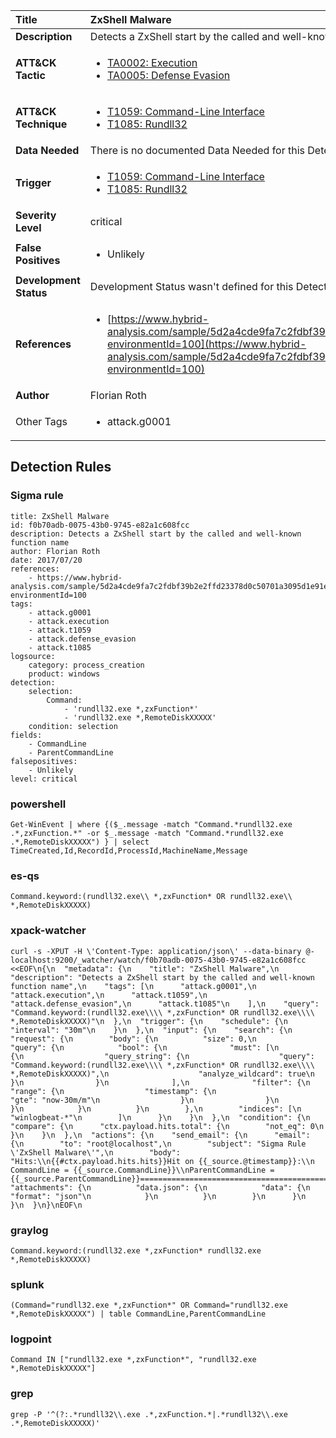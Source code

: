 | Title                    | ZxShell Malware       |
|:-------------------------|:------------------|
| **Description**          | Detects a ZxShell start by the called and well-known function name |
| **ATT&amp;CK Tactic**    |  <ul><li>[TA0002: Execution](https://attack.mitre.org/tactics/TA0002)</li><li>[TA0005: Defense Evasion](https://attack.mitre.org/tactics/TA0005)</li></ul>  |
| **ATT&amp;CK Technique** | <ul><li>[T1059: Command-Line Interface](https://attack.mitre.org/techniques/T1059)</li><li>[T1085: Rundll32](https://attack.mitre.org/techniques/T1085)</li></ul>  |
| **Data Needed**          |  There is no documented Data Needed for this Detection Rule yet  |
| **Trigger**              | <ul><li>[T1059: Command-Line Interface](../Triggers/T1059.md)</li><li>[T1085: Rundll32](../Triggers/T1085.md)</li></ul>  |
| **Severity Level**       | critical |
| **False Positives**      | <ul><li>Unlikely</li></ul>  |
| **Development Status**   |  Development Status wasn't defined for this Detection Rule yet  |
| **References**           | <ul><li>[https://www.hybrid-analysis.com/sample/5d2a4cde9fa7c2fdbf39b2e2ffd23378d0c50701a3095d1e91e3cf922d7b0b16?environmentId=100](https://www.hybrid-analysis.com/sample/5d2a4cde9fa7c2fdbf39b2e2ffd23378d0c50701a3095d1e91e3cf922d7b0b16?environmentId=100)</li></ul>  |
| **Author**               | Florian Roth |
| Other Tags           | <ul><li>attack.g0001</li></ul> | 

## Detection Rules

### Sigma rule

```
title: ZxShell Malware
id: f0b70adb-0075-43b0-9745-e82a1c608fcc
description: Detects a ZxShell start by the called and well-known function name
author: Florian Roth
date: 2017/07/20
references:
    - https://www.hybrid-analysis.com/sample/5d2a4cde9fa7c2fdbf39b2e2ffd23378d0c50701a3095d1e91e3cf922d7b0b16?environmentId=100
tags:
    - attack.g0001
    - attack.execution
    - attack.t1059
    - attack.defense_evasion
    - attack.t1085
logsource:
    category: process_creation
    product: windows
detection:
    selection:
        Command:
            - 'rundll32.exe *,zxFunction*'
            - 'rundll32.exe *,RemoteDiskXXXXX'
    condition: selection
fields:
    - CommandLine
    - ParentCommandLine
falsepositives:
    - Unlikely
level: critical

```





### powershell
    
```
Get-WinEvent | where {($_.message -match "Command.*rundll32.exe .*,zxFunction.*" -or $_.message -match "Command.*rundll32.exe .*,RemoteDiskXXXXX") } | select TimeCreated,Id,RecordId,ProcessId,MachineName,Message
```


### es-qs
    
```
Command.keyword:(rundll32.exe\\ *,zxFunction* OR rundll32.exe\\ *,RemoteDiskXXXXX)
```


### xpack-watcher
    
```
curl -s -XPUT -H \'Content-Type: application/json\' --data-binary @- localhost:9200/_watcher/watch/f0b70adb-0075-43b0-9745-e82a1c608fcc <<EOF\n{\n  "metadata": {\n    "title": "ZxShell Malware",\n    "description": "Detects a ZxShell start by the called and well-known function name",\n    "tags": [\n      "attack.g0001",\n      "attack.execution",\n      "attack.t1059",\n      "attack.defense_evasion",\n      "attack.t1085"\n    ],\n    "query": "Command.keyword:(rundll32.exe\\\\ *,zxFunction* OR rundll32.exe\\\\ *,RemoteDiskXXXXX)"\n  },\n  "trigger": {\n    "schedule": {\n      "interval": "30m"\n    }\n  },\n  "input": {\n    "search": {\n      "request": {\n        "body": {\n          "size": 0,\n          "query": {\n            "bool": {\n              "must": [\n                {\n                  "query_string": {\n                    "query": "Command.keyword:(rundll32.exe\\\\ *,zxFunction* OR rundll32.exe\\\\ *,RemoteDiskXXXXX)",\n                    "analyze_wildcard": true\n                  }\n                }\n              ],\n              "filter": {\n                "range": {\n                  "timestamp": {\n                    "gte": "now-30m/m"\n                  }\n                }\n              }\n            }\n          }\n        },\n        "indices": [\n          "winlogbeat-*"\n        ]\n      }\n    }\n  },\n  "condition": {\n    "compare": {\n      "ctx.payload.hits.total": {\n        "not_eq": 0\n      }\n    }\n  },\n  "actions": {\n    "send_email": {\n      "email": {\n        "to": "root@localhost",\n        "subject": "Sigma Rule \'ZxShell Malware\'",\n        "body": "Hits:\\n{{#ctx.payload.hits.hits}}Hit on {{_source.@timestamp}}:\\n      CommandLine = {{_source.CommandLine}}\\nParentCommandLine = {{_source.ParentCommandLine}}================================================================================\\n{{/ctx.payload.hits.hits}}",\n        "attachments": {\n          "data.json": {\n            "data": {\n              "format": "json"\n            }\n          }\n        }\n      }\n    }\n  }\n}\nEOF\n
```


### graylog
    
```
Command.keyword:(rundll32.exe *,zxFunction* rundll32.exe *,RemoteDiskXXXXX)
```


### splunk
    
```
(Command="rundll32.exe *,zxFunction*" OR Command="rundll32.exe *,RemoteDiskXXXXX") | table CommandLine,ParentCommandLine
```


### logpoint
    
```
Command IN ["rundll32.exe *,zxFunction*", "rundll32.exe *,RemoteDiskXXXXX"]
```


### grep
    
```
grep -P '^(?:.*rundll32\\.exe .*,zxFunction.*|.*rundll32\\.exe .*,RemoteDiskXXXXX)'
```



